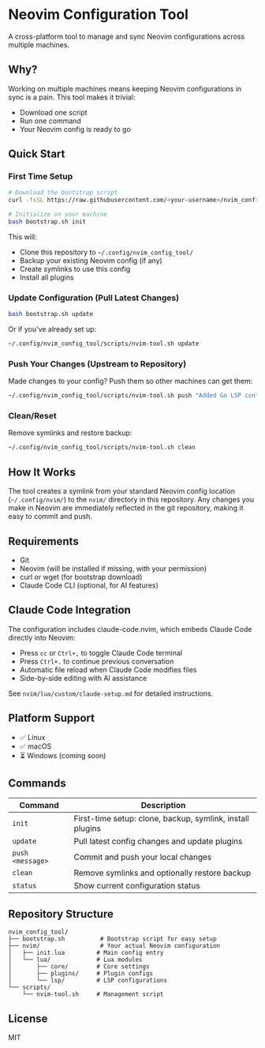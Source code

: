 # Neovim Configuration Tool

A cross-platform tool to manage and sync Neovim configurations across multiple machines.

## Why?

Working on multiple machines means keeping Neovim configurations in sync is a pain. This tool makes it trivial:
- Download one script
- Run one command
- Your Neovim config is ready to go

## Quick Start

### First Time Setup

```bash
# Download the bootstrap script
curl -fsSL https://raw.githubusercontent.com/<your-username>/nvim_config_tool/main/bootstrap.sh -o bootstrap.sh

# Initialize on your machine
bash bootstrap.sh init
```

This will:
- Clone this repository to `~/.config/nvim_config_tool/`
- Backup your existing Neovim config (if any)
- Create symlinks to use this config
- Install all plugins

### Update Configuration (Pull Latest Changes)

```bash
bash bootstrap.sh update
```

Or if you've already set up:

```bash
~/.config/nvim_config_tool/scripts/nvim-tool.sh update
```

### Push Your Changes (Upstream to Repository)

Made changes to your config? Push them so other machines can get them:

```bash
~/.config/nvim_config_tool/scripts/nvim-tool.sh push "Added Go LSP config"
```

### Clean/Reset

Remove symlinks and restore backup:

```bash
~/.config/nvim_config_tool/scripts/nvim-tool.sh clean
```

## How It Works

The tool creates a symlink from your standard Neovim config location (`~/.config/nvim/`) to the `nvim/` directory in this repository. Any changes you make in Neovim are immediately reflected in the git repository, making it easy to commit and push.

## Requirements

- Git
- Neovim (will be installed if missing, with your permission)
- curl or wget (for bootstrap download)
- Claude Code CLI (optional, for AI features)

## Claude Code Integration

The configuration includes claude-code.nvim, which embeds Claude Code directly into Neovim:

- Press `cc` or `Ctrl+,` to toggle Claude Code terminal
- Press `Ctrl+.` to continue previous conversation
- Automatic file reload when Claude Code modifies files
- Side-by-side editing with AI assistance

See `nvim/lua/custom/claude-setup.md` for detailed instructions.

## Platform Support

- ✅ Linux
- ✅ macOS
- ⏳ Windows (coming soon)

## Commands

| Command | Description |
|---------|-------------|
| `init` | First-time setup: clone, backup, symlink, install plugins |
| `update` | Pull latest config changes and update plugins |
| `push <message>` | Commit and push your local changes |
| `clean` | Remove symlinks and optionally restore backup |
| `status` | Show current configuration status |

## Repository Structure

```
nvim_config_tool/
├── bootstrap.sh          # Bootstrap script for easy setup
├── nvim/                 # Your actual Neovim configuration
│   ├── init.lua         # Main config entry
│   └── lua/             # Lua modules
│       ├── core/        # Core settings
│       ├── plugins/     # Plugin configs
│       └── lsp/         # LSP configurations
└── scripts/
    └── nvim-tool.sh     # Management script
```

## License

MIT
